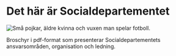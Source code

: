 # Det här är Socialdepartementet

![Små pojkar, äldre kvinna och vuxen man spelar fotboll.](/contentassets/380fda8c6c1842abaa87cbe1d7285452/skarmklipp-till-thumbnail-informationsmaterial-pa-reg.se-150x200px.jpg?width=150&quality=85)


Broschyr i pdf\-format som presenterar Socialdepartementets ansvarsområden, organisation och ledning.
